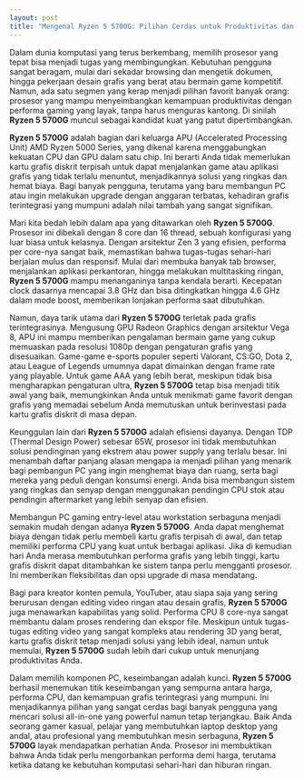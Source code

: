 ```yaml
---
layout: post
title: "Mengenal Ryzen 5 5700G: Pilihan Cerdas untuk Produktivitas dan Gaming Entry-Level"
---
```


Dalam dunia komputasi yang terus berkembang, memilih prosesor yang tepat bisa menjadi tugas yang membingungkan. Kebutuhan pengguna sangat beragam, mulai dari sekadar browsing dan mengetik dokumen, hingga pekerjaan desain grafis yang berat atau bermain game kompetitif. Namun, ada satu segmen yang kerap menjadi pilihan favorit banyak orang: prosesor yang mampu menyeimbangkan kemampuan produktivitas dengan performa gaming yang layak, tanpa harus menguras kantong. Di sinilah **Ryzen 5 5700G** muncul sebagai kandidat kuat yang patut dipertimbangkan.

**Ryzen 5 5700G** adalah bagian dari keluarga APU (Accelerated Processing Unit) AMD Ryzen 5000 Series, yang dikenal karena menggabungkan kekuatan CPU dan GPU dalam satu chip. Ini berarti Anda tidak memerlukan kartu grafis diskrit terpisah untuk dapat menjalankan game atau aplikasi grafis yang tidak terlalu menuntut, menjadikannya solusi yang ringkas dan hemat biaya. Bagi banyak pengguna, terutama yang baru membangun PC atau ingin melakukan upgrade dengan anggaran terbatas, kehadiran grafis terintegrasi yang mumpuni adalah nilai tambah yang sangat signifikan.

Mari kita bedah lebih dalam apa yang ditawarkan oleh **Ryzen 5 5700G**. Prosesor ini dibekali dengan 8 core dan 16 thread, sebuah konfigurasi yang luar biasa untuk kelasnya. Dengan arsitektur Zen 3 yang efisien, performa per core-nya sangat baik, memastikan bahwa tugas-tugas sehari-hari berjalan mulus dan responsif. Mulai dari membuka banyak tab browser, menjalankan aplikasi perkantoran, hingga melakukan multitasking ringan, **Ryzen 5 5700G** mampu menanganinya tanpa kendala berarti. Kecepatan clock dasarnya mencapai 3.8 GHz dan bisa ditingkatkan hingga 4.6 GHz dalam mode boost, memberikan lonjakan performa saat dibutuhkan.

Namun, daya tarik utama dari **Ryzen 5 5700G** terletak pada grafis terintegrasinya. Mengusung GPU Radeon Graphics dengan arsitektur Vega 8, APU ini mampu memberikan pengalaman bermain game yang cukup memuaskan pada resolusi 1080p dengan pengaturan grafis yang disesuaikan. Game-game e-sports populer seperti Valorant, CS:GO, Dota 2, atau League of Legends umumnya dapat dimainkan dengan frame rate yang playable. Untuk game AAA yang lebih berat, meskipun tidak bisa mengharapkan pengaturan ultra, **Ryzen 5 5700G** tetap bisa menjadi titik awal yang baik, memungkinkan Anda untuk menikmati game favorit dengan grafis yang memadai sebelum Anda memutuskan untuk berinvestasi pada kartu grafis diskrit di masa depan.

Keunggulan lain dari **Ryzen 5 5700G** adalah efisiensi dayanya. Dengan TDP (Thermal Design Power) sebesar 65W, prosesor ini tidak membutuhkan solusi pendinginan yang ekstrem atau power supply yang terlalu besar. Ini menambah daftar panjang alasan mengapa ia menjadi pilihan yang menarik bagi pembangun PC yang ingin menghemat biaya dan ruang, serta bagi mereka yang peduli dengan konsumsi energi. Anda bisa membangun sistem yang ringkas dan senyap dengan menggunakan pendingin CPU stok atau pendingin aftermarket yang lebih senyap dan efisien.

Membangun PC gaming entry-level atau workstation serbaguna menjadi semakin mudah dengan adanya **Ryzen 5 5700G**. Anda dapat menghemat biaya dengan tidak perlu membeli kartu grafis terpisah di awal, dan tetap memiliki performa CPU yang kuat untuk berbagai aplikasi. Jika di kemudian hari Anda merasa membutuhkan performa grafis yang lebih tinggi, kartu grafis diskrit dapat ditambahkan ke sistem tanpa perlu mengganti prosesor. Ini memberikan fleksibilitas dan opsi upgrade di masa mendatang.

Bagi para kreator konten pemula, YouTuber, atau siapa saja yang sering berurusan dengan editing video ringan atau desain grafis, **Ryzen 5 5700G** juga menawarkan kapabilitas yang solid. Performa CPU 8 core-nya sangat membantu dalam proses rendering dan ekspor file. Meskipun untuk tugas-tugas editing video yang sangat kompleks atau rendering 3D yang berat, kartu grafis diskrit tetap menjadi solusi yang lebih ideal, namun untuk memulai, **Ryzen 5 5700G** sudah lebih dari cukup untuk menunjang produktivitas Anda.

Dalam memilih komponen PC, keseimbangan adalah kunci. **Ryzen 5 5700G** berhasil menemukan titik keseimbangan yang sempurna antara harga, performa CPU, dan kemampuan grafis terintegrasi yang mumpuni. Ini menjadikannya pilihan yang sangat cerdas bagi banyak pengguna yang mencari solusi all-in-one yang powerful namun tetap terjangkau. Baik Anda seorang gamer kasual, pelajar yang membutuhkan laptop desktop yang andal, atau profesional yang membutuhkan mesin serbaguna, **Ryzen 5 5700G** layak mendapatkan perhatian Anda. Prosesor ini membuktikan bahwa Anda tidak perlu mengorbankan performa demi harga, terutama ketika datang ke kebutuhan komputasi sehari-hari dan hiburan ringan.
